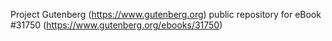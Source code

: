 Project Gutenberg (https://www.gutenberg.org) public repository for eBook #31750 (https://www.gutenberg.org/ebooks/31750)
